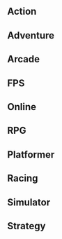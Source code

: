 ## Action


## Adventure


## Arcade


## FPS


## Online


## RPG


## Platformer


## Racing


## Simulator


## Strategy

